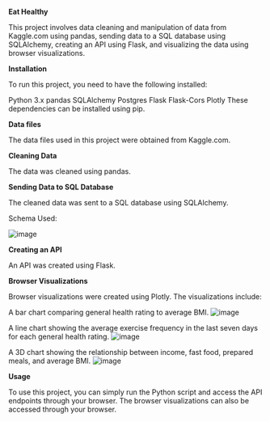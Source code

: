 **Eat Healthy**

This project involves data cleaning and manipulation of data from Kaggle.com using pandas, sending data to a SQL database using SQLAlchemy, creating an API using Flask, and visualizing the data using browser visualizations.

**Installation**

To run this project, you need to have the following installed:

Python 3.x
pandas
SQLAlchemy
Postgres
Flask
Flask-Cors
Plotly
These dependencies can be installed using pip.


**Data files**

The data files used in this project were obtained from Kaggle.com.


**Cleaning Data**

The data was cleaned using pandas.


**Sending Data to SQL Database**

The cleaned data was sent to a SQL database using SQLAlchemy.

Schema Used:

![image](https://user-images.githubusercontent.com/119364045/233218663-2e89e43e-7609-4d8e-914a-ba3c4de21fa7.png)



**Creating an API**

An API was created using Flask.


**Browser Visualizations**

Browser visualizations were created using Plotly. The visualizations include:

A bar chart comparing general health rating to average BMI.
![image](https://user-images.githubusercontent.com/119364045/233216502-049828f7-9ee8-4b86-bd87-10fb508435d5.png)

A line chart showing the average exercise frequency in the last seven days for each general health rating.
![image](https://user-images.githubusercontent.com/119364045/233217244-c46966b0-9f39-4f52-9f91-0cefd62bf90b.png)


A 3D chart showing the relationship between income, fast food, prepared meals, and average BMI.
![image](https://user-images.githubusercontent.com/119364045/233217386-44b6dc5e-c5ae-4635-8574-5504822bd70c.png)


**Usage**

To use this project, you can simply run the Python script and access the API endpoints through your browser. The browser visualizations can also be accessed through your browser.








